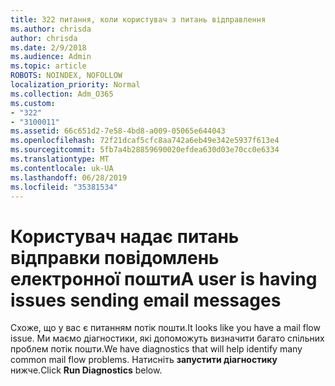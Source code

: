 ```yaml
---
title: 322 питання, коли користувач з питань відправлення
ms.author: chrisda
author: chrisda
ms.date: 2/9/2018
ms.audience: Admin
ms.topic: article
ROBOTS: NOINDEX, NOFOLLOW
localization_priority: Normal
ms.collection: Adm_O365
ms.custom:
- "322"
- "3100011"
ms.assetid: 66c651d2-7e58-4bd8-a009-05065e644043
ms.openlocfilehash: 72f21dcaf5cfc8aa742a6eb49e342e5937f613e4
ms.sourcegitcommit: 5fb7a4b28859690020efdea630d03e70cc0e6334
ms.translationtype: MT
ms.contentlocale: uk-UA
ms.lasthandoff: 06/28/2019
ms.locfileid: "35381534"
---
```

# <a name="a-user-is-having-issues-sending-email-messages"></a><span data-ttu-id="65417-102">Користувач надає питань відправки повідомлень електронної пошти</span><span class="sxs-lookup"><span data-stu-id="65417-102">A user is having issues sending email messages</span></span>

<span data-ttu-id="65417-103">Схоже, що у вас є питанням потік пошти.</span><span class="sxs-lookup"><span data-stu-id="65417-103">It looks like you have a mail flow issue.</span></span> <span data-ttu-id="65417-104">Ми маємо діагностики, які допоможуть визначити багато спільних проблем потік пошти.</span><span class="sxs-lookup"><span data-stu-id="65417-104">We have diagnostics that will help identify many common mail flow problems.</span></span> <span data-ttu-id="65417-105">Натисніть **запустити діагностику** нижче.</span><span class="sxs-lookup"><span data-stu-id="65417-105">Click **Run Diagnostics** below.</span></span>
